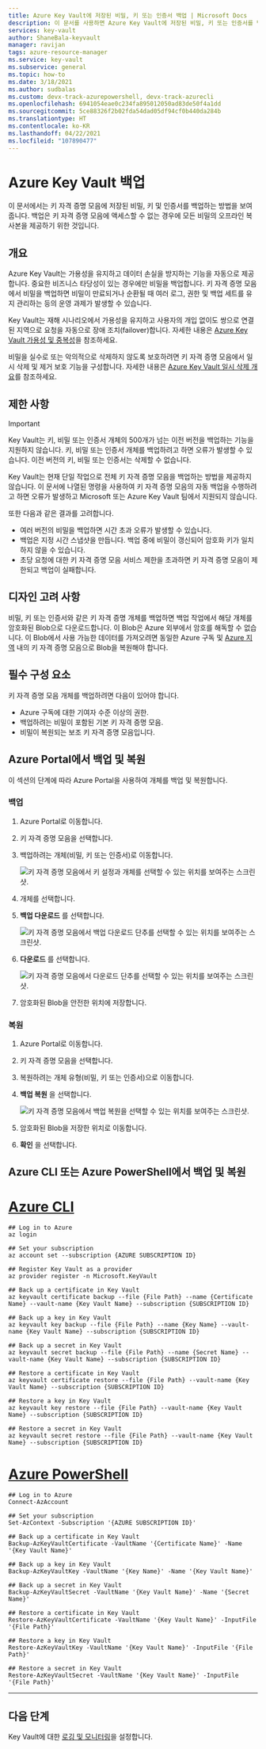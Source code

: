 ```yaml
---
title: Azure Key Vault에 저장된 비밀, 키 또는 인증서 백업 | Microsoft Docs
description: 이 문서를 사용하면 Azure Key Vault에 저장된 비밀, 키 또는 인증서를 백업할 수 있습니다.
services: key-vault
author: ShaneBala-keyvault
manager: ravijan
tags: azure-resource-manager
ms.service: key-vault
ms.subservice: general
ms.topic: how-to
ms.date: 3/18/2021
ms.author: sudbalas
ms.custom: devx-track-azurepowershell, devx-track-azurecli
ms.openlocfilehash: 6941054eae0c234fa895012050ad83de50f4a1dd
ms.sourcegitcommit: 5ce88326f2b02fda54dad05df94cf0b440da284b
ms.translationtype: HT
ms.contentlocale: ko-KR
ms.lasthandoff: 04/22/2021
ms.locfileid: "107890477"
---
```

# <a name="azure-key-vault-backup"></a>Azure Key Vault 백업

이 문서에서는 키 자격 증명 모음에 저장된 비밀, 키 및 인증서를 백업하는 방법을 보여줍니다. 백업은 키 자격 증명 모음에 액세스할 수 없는 경우에 모든 비밀의 오프라인 복사본을 제공하기 위한 것입니다.

## <a name="overview"></a>개요

Azure Key Vault는 가용성을 유지하고 데이터 손실을 방지하는 기능을 자동으로 제공합니다. 중요한 비즈니스 타당성이 있는 경우에만 비밀을 백업합니다. 키 자격 증명 모음에서 비밀을 백업하면 비밀이 만료되거나 순환될 때 여러 로그, 권한 및 백업 세트를 유지 관리하는 등의 운영 과제가 발생할 수 있습니다.

Key Vault는 재해 시나리오에서 가용성을 유지하고 사용자의 개입 없이도 쌍으로 연결된 지역으로 요청을 자동으로 장애 조치(failover)합니다. 자세한 내용은 [Azure Key Vault 가용성 및 중복성](./disaster-recovery-guidance.md)을 참조하세요.

비밀을 실수로 또는 악의적으로 삭제하지 않도록 보호하려면 키 자격 증명 모음에서 일시 삭제 및 제거 보호 기능을 구성합니다. 자세한 내용은 [Azure Key Vault 일시 삭제 개요](./soft-delete-overview.md)를 참조하세요.

## <a name="limitations"></a>제한 사항

> [!IMPORTANT]
> Key Vault는 키, 비밀 또는 인증서 개체의 500개가 넘는 이전 버전을 백업하는 기능을 지원하지 않습니다. 키, 비밀 또는 인증서 개체를 백업하려고 하면 오류가 발생할 수 있습니다. 이전 버전의 키, 비밀 또는 인증서는 삭제할 수 없습니다.

Key Vault는 현재 단일 작업으로 전체 키 자격 증명 모음을 백업하는 방법을 제공하지 않습니다. 이 문서에 나열된 명령을 사용하여 키 자격 증명 모음의 자동 백업을 수행하려고 하면 오류가 발생하고 Microsoft 또는 Azure Key Vault 팀에서 지원되지 않습니다. 

또한 다음과 같은 결과를 고려합니다.

* 여러 버전의 비밀을 백업하면 시간 초과 오류가 발생할 수 있습니다.
* 백업은 지정 시간 스냅샷을 만듭니다. 백업 중에 비밀이 갱신되어 암호화 키가 일치하지 않을 수 있습니다.
* 초당 요청에 대한 키 자격 증명 모음 서비스 제한을 초과하면 키 자격 증명 모음이 제한되고 백업이 실패합니다.

## <a name="design-considerations"></a>디자인 고려 사항

비밀, 키 또는 인증서와 같은 키 자격 증명 개체를 백업하면 백업 작업에서 해당 개체를 암호화된 Blob으로 다운로드합니다. 이 Blob은 Azure 외부에서 암호를 해독할 수 없습니다. 이 Blob에서 사용 가능한 데이터를 가져오려면 동일한 Azure 구독 및 [Azure 지역](https://azure.microsoft.com/global-infrastructure/geographies/) 내의 키 자격 증명 모음으로 Blob을 복원해야 합니다.

## <a name="prerequisites"></a>필수 구성 요소

키 자격 증명 모음 개체를 백업하려면 다음이 있어야 합니다. 

* Azure 구독에 대한 기여자 수준 이상의 권한.
* 백업하려는 비밀이 포함된 기본 키 자격 증명 모음.
* 비밀이 복원되는 보조 키 자격 증명 모음입니다.

## <a name="back-up-and-restore-from-the-azure-portal"></a>Azure Portal에서 백업 및 복원

이 섹션의 단계에 따라 Azure Portal을 사용하여 개체를 백업 및 복원합니다.

### <a name="back-up"></a>백업

1. Azure Portal로 이동합니다.
2. 키 자격 증명 모음을 선택합니다.
3. 백업하려는 개체(비밀, 키 또는 인증서)로 이동합니다.

    ![키 자격 증명 모음에서 키 설정과 개체를 선택할 수 있는 위치를 보여주는 스크린샷.](../media/backup-1.png)

4. 개체를 선택합니다.
5. **백업 다운로드** 를 선택합니다.

    ![키 자격 증명 모음에서 백업 다운로드 단추를 선택할 수 있는 위치를 보여주는 스크린샷.](../media/backup-2.png)
    
6. **다운로드** 를 선택합니다.

    ![키 자격 증명 모음에서 다운로드 단추를 선택할 수 있는 위치를 보여주는 스크린샷.](../media/backup-3.png)
    
7. 암호화된 Blob을 안전한 위치에 저장합니다.

### <a name="restore"></a>복원

1. Azure Portal로 이동합니다.
2. 키 자격 증명 모음을 선택합니다.
3. 복원하려는 개체 유형(비밀, 키 또는 인증서)으로 이동합니다.
4. **백업 복원** 을 선택합니다.

    ![키 자격 증명 모음에서 백업 복원을 선택할 수 있는 위치를 보여주는 스크린샷.](../media/backup-4.png)
    
5. 암호화된 Blob을 저장한 위치로 이동합니다.
6. **확인** 을 선택합니다.

## <a name="back-up-and-restore-from-the-azure-cli-or-azure-powershell"></a>Azure CLI 또는 Azure PowerShell에서 백업 및 복원

# <a name="azure-cli"></a>[Azure CLI](#tab/azure-cli)
```azurecli
## Log in to Azure
az login

## Set your subscription
az account set --subscription {AZURE SUBSCRIPTION ID}

## Register Key Vault as a provider
az provider register -n Microsoft.KeyVault

## Back up a certificate in Key Vault
az keyvault certificate backup --file {File Path} --name {Certificate Name} --vault-name {Key Vault Name} --subscription {SUBSCRIPTION ID}

## Back up a key in Key Vault
az keyvault key backup --file {File Path} --name {Key Name} --vault-name {Key Vault Name} --subscription {SUBSCRIPTION ID}

## Back up a secret in Key Vault
az keyvault secret backup --file {File Path} --name {Secret Name} --vault-name {Key Vault Name} --subscription {SUBSCRIPTION ID}

## Restore a certificate in Key Vault
az keyvault certificate restore --file {File Path} --vault-name {Key Vault Name} --subscription {SUBSCRIPTION ID}

## Restore a key in Key Vault
az keyvault key restore --file {File Path} --vault-name {Key Vault Name} --subscription {SUBSCRIPTION ID}

## Restore a secret in Key Vault
az keyvault secret restore --file {File Path} --vault-name {Key Vault Name} --subscription {SUBSCRIPTION ID}
```
# <a name="azure-powershell"></a>[Azure PowerShell](#tab/powershell)

```azurepowershell
## Log in to Azure
Connect-AzAccount

## Set your subscription
Set-AzContext -Subscription '{AZURE SUBSCRIPTION ID}'

## Back up a certificate in Key Vault
Backup-AzKeyVaultCertificate -VaultName '{Certificate Name}' -Name '{Key Vault Name}'

## Back up a key in Key Vault
Backup-AzKeyVaultKey -VaultName '{Key Name}' -Name '{Key Vault Name}'

## Back up a secret in Key Vault
Backup-AzKeyVaultSecret -VaultName '{Key Vault Name}' -Name '{Secret Name}'

## Restore a certificate in Key Vault
Restore-AzKeyVaultCertificate -VaultName '{Key Vault Name}' -InputFile '{File Path}'

## Restore a key in Key Vault
Restore-AzKeyVaultKey -VaultName '{Key Vault Name}' -InputFile '{File Path}'

## Restore a secret in Key Vault
Restore-AzKeyVaultSecret -VaultName '{Key Vault Name}' -InputFile '{File Path}'
```
---

## <a name="next-steps"></a>다음 단계

Key Vault에 대한 [로깅 및 모니터링](./logging.md)을 설정합니다.
